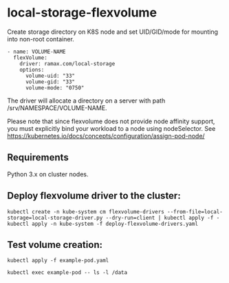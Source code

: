 # local-storage-flexvolume

Create storage directory on K8S node and set UID/GID/mode for mounting into non-root container.

    - name: VOLUME-NAME
      flexVolume:
        driver: ramax.com/local-storage
        options:
          volume-uid: "33"
          volume-gid: "33"
          volume-mode: "0750"

The driver will allocate a directory on a server with path /srv/NAMESPACE/VOLUME-NAME.

Please note that since flexvolume does not provide node affinity
support, you must explicitly bind your workload to a node using
nodeSelector. See https://kubernetes.io/docs/concepts/configuration/assign-pod-node/


## Requirements

Python 3.x on cluster nodes.


## Deploy flexvolume driver to the cluster:

    kubectl create -n kube-system cm flexvolume-drivers --from-file=local-storage=local-storage-driver.py --dry-run=client | kubectl apply -f -
    kubectl apply -n kube-system -f deploy-flexvolume-drivers.yaml


## Test volume creation:

    kubectl apply -f example-pod.yaml

    kubectl exec example-pod -- ls -l /data
